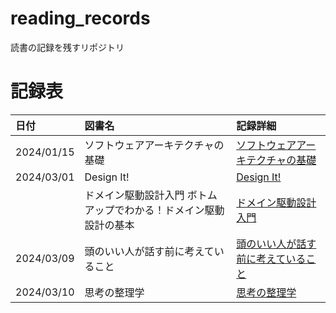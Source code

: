 # reading_records

読書の記録を残すリポジトリ

# 記録表
| 日付 | 図書名 | 記録詳細 |
| :--- | :--- | :--- |
| 2024/01/15 | ソフトウェアアーキテクチャの基礎 | [ソフトウェアアーキテクチャの基礎](./materials/ソフトウェアアーキテクチャの基礎.md) |
| 2024/03/01 | Design It! | [Design It!](./materials/Design%20It!.md)|
||ドメイン駆動設計入門 ボトムアップでわかる！ドメイン駆動設計の基本|[ドメイン駆動設計入門](./materials/ドメイン駆動設計入門.md)|
| 2024/03/09 | 頭のいい人が話す前に考えていること | [頭のいい人が話す前に考えていること](./materials/頭のいい人が話す前に考えていること.md) |
| 2024/03/10 | 思考の整理学 | [思考の整理学](./materials/思考の整理学.md) |